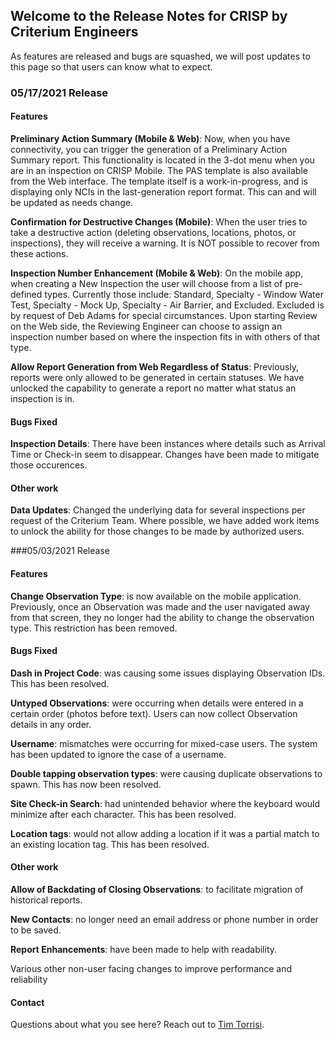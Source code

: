 ## Welcome to the Release Notes for CRISP by Criterium Engineers

As features are released and bugs are squashed, we will post updates to this page so that users can know what to expect.

### 05/17/2021 Release

#### Features
**Preliminary Action Summary (Mobile & Web)**: Now, when you have connectivity, you can trigger the generation of a Preliminary Action Summary report. This functionality is located in the 3-dot menu when you are in an inspection on CRISP Mobile. The PAS template is also available from the Web interface. The template itself is a work-in-progress, and is displaying only NCIs in the last-generation report format. This can and will be updated as needs change.

**Confirmation for Destructive Changes (Mobile)**: When the user tries to take a destructive action (deleting observations, locations, photos, or inspections), they will receive a warning. It is NOT possible to recover from these actions.

**Inspection Number Enhancement (Mobile & Web)**: On the mobile app, when creating a New Inspection the user will choose from a list of pre-defined types. Currently those include: Standard, Specialty - Window Water Test, Specialty - Mock Up, Specialty - Air Barrier, and Excluded. Excluded is by request of Deb Adams for special circumstances. Upon starting Review on the Web side, the Reviewing Engineer can choose to assign an inspection number based on where the inspection fits in with others of that type.

**Allow Report Generation from Web Regardless of Status**: Previously, reports were only allowed to be generated in certain statuses. We have unlocked the capability to generate a report no matter what status an inspection is in.

#### Bugs Fixed
**Inspection Details**: There have been instances where details such as Arrival Time or Check-in seem to disappear. Changes have been made to mitigate those occurences.

#### Other work
**Data Updates**: Changed the underlying data for several inspections per request of the Criterium Team. Where possible, we have added work items to unlock the ability for those changes to be made by authorized users.

###05/03/2021 Release

#### Features
**Change Observation Type**: is now available on the mobile application. Previously, once an Observation was made and the user navigated away from that screen, they no longer had the ability to change the observation type. This restriction has been removed.

#### Bugs Fixed
**Dash in Project Code**: was causing some issues displaying Observation IDs. This has been resolved.

**Untyped Observations**:  were occurring when details were entered in a certain order (photos before text). Users can now collect Observation details in any order.

**Username**: mismatches were occurring for mixed-case users. The system has been updated to ignore the case of a username.

**Double tapping observation types**: were causing duplicate observations to spawn. This has now been resolved.

**Site Check-in Search**: had unintended behavior where the keyboard would minimize after each character. This has been resolved.

**Location tags**: would not allow adding a location if it was a partial match to an existing location tag. This has been resolved.

#### Other work
**Allow of Backdating of Closing Observations**: to facilitate migration of historical reports.

**New Contacts**: no longer need an email address or phone number in order to be saved.

**Report Enhancements**: have been made to help with readability.

Various other non-user facing changes to improve performance and reliability

#### Contact

Questions about what you see here? Reach out to [Tim Torrisi](mailto:tim@clovehitchmanagement.com).
